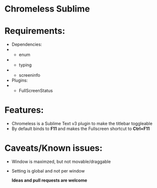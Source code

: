 # Chromeless Sublime



# Requirements:

* Dependencies:
* * enum
* * typing
* * screeninfo
* Plugins:
* * FullScreenStatus

# Features:
* Chromeless is a Sublime Text v3 plugin to make the titlebar toggleable
* By default binds to **F11** and makes the Fullscreen shortcut to **Ctrl+F11**

# Caveats/Known issues:
* Window is maximzed, but not movable/draggable
* Setting is global and not per window




	**Ideas and pull requests are welcome**


